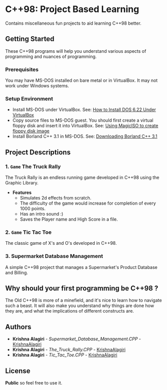 # C++98: Project Based Learning
Contains miscellaneous fun projects to aid learning C++98 better.

## Getting Started
These C++98 programs will help you understand various aspects of programming and nuances of programming.

### Prerequisites
You may have MS-DOS installed on bare metal or in VirtualBox. It may not work under Windows systems.

### Setup Environment
* Install MS-DOS under VirtualBox.
See: [How to Install DOS 6.22 Under VirtualBox](http://www.instructables.com/id/How-To-Install-DOS-622-Under-VirtualBox/?ALLSTEPS)
* Copy source files to MS-DOS guest. You should first create a virtual floppy disk and insert it into VirtualBox.
See: [Using MagicISO to create floppy disk image](http://www.magiciso.com/tutorials/miso-createfloppyimage.htm)
* Install Borland C++ 3.1 in MS-DOS.
See: [Downloading Borland C++ 3.1](https://winworldpc.com/download/49068656-18DA-11E4-99E5-7054D21A8599)

## Project Descriptions
### 1. ``Game`` The Truck Rally
The Truck Rally is an endless running game developed in C++98 using the Graphic Library.
- **Features**
  - Simulates 2d effects from scratch.
  - The difficulty of the game would increase for completion of every 1000 points.
  - Has an intro sound :)  
  - Saves the Player name and High Score in a file.

### 2. ``Game`` Tic Tac Toe
The classic game of X's and O's developed in C++98.
### 3. Supermarket Database Management
A simple C++98 project that manages a Supermarket's Product Database and Billing.


## Why should your first programming be C++98 ?
The Old C++98 is more of a minefield, and it's nice to learn how to navigate such a beast. It will also make you understand why things are done how they are, and what the implications of different constructs are.

## Authors
* **Krishna Alagiri** - *Supermarket_Database_Management.CPP* - [KrishnaAlagiri](https://github.com/KrishnaAlagiri)
* **Krishna Alagiri** - *The_Truck_Rally.CPP* - [KrishnaAlagiri](https://github.com/KrishnaAlagiri)
* **Krishna Alagiri** - *Tic_Tac_Toe.CPP* - [KrishnaAlagiri](https://github.com/KrishnaAlagiri)

## License
**Public** so feel free to use it.
